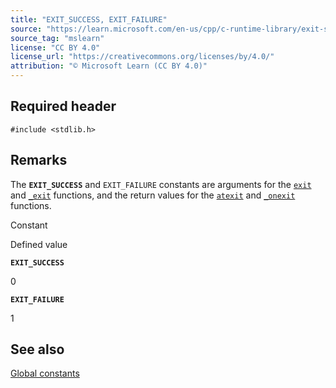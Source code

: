 ```yaml
---
title: "EXIT_SUCCESS, EXIT_FAILURE"
source: "https://learn.microsoft.com/en-us/cpp/c-runtime-library/exit-success-exit-failure?view=msvc-170"
source_tag: "mslearn"
license: "CC BY 4.0"
license_url: "https://creativecommons.org/licenses/by/4.0/"
attribution: "© Microsoft Learn (CC BY 4.0)"
---
```

## Required header

```
#include <stdlib.h>
```

## Remarks

The **`EXIT_SUCCESS`** and `EXIT_FAILURE` constants are arguments for the [`exit`](https://learn.microsoft.com/en-us/cpp/c-runtime-library/reference/exit-exit-exit?view=msvc-170) and [`_exit`](https://learn.microsoft.com/en-us/cpp/c-runtime-library/reference/exit-exit-exit?view=msvc-170) functions, and the return values for the [`atexit`](https://learn.microsoft.com/en-us/cpp/c-runtime-library/reference/atexit?view=msvc-170) and [`_onexit`](https://learn.microsoft.com/en-us/cpp/c-runtime-library/reference/onexit-onexit-m?view=msvc-170) functions.

Constant

Defined value

**`EXIT_SUCCESS`**

0

**`EXIT_FAILURE`**

1

## See also

[Global constants](https://learn.microsoft.com/en-us/cpp/c-runtime-library/global-constants?view=msvc-170)